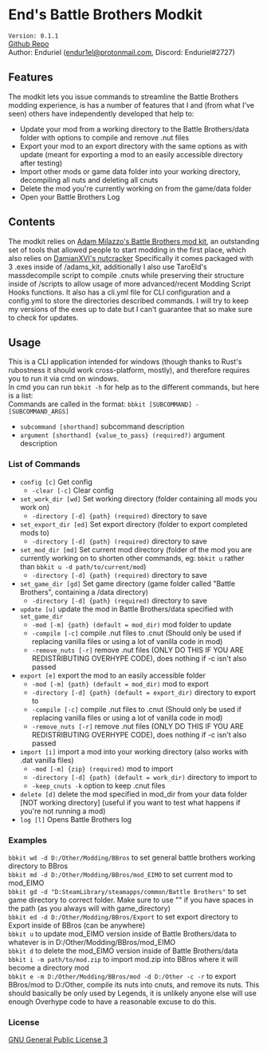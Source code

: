 # End's Battle Brothers Modkit 

`Version: 0.1.1`\
[Github Repo](https://github.com)\
Author: Enduriel (endur1el@protonmail.com, Discord: Enduriel#2727)

## Features

The modkit lets you issue commands to streamline the Battle Brothers modding experience,
is has a number of features that I and (from what I've seen) others have independently
developed that help to:
* Update your mod from a working directory to the Battle Brothers/data folder with
 	options to compile and remove .nut files
* Export your mod to an export directory with the same options as with update
 	(meant for exporting a mod to an easily accessible directory after testing)
* Import other mods or game data folder into your working directory, decompiling all
 	nuts and deleting all cnuts
* Delete the mod you're currently working on from the game/data folder
* Open your Battle Brothers Log

## Contents

The modkit relies on [Adam Milazzo's Battle Brothers mod kit](http://www.adammil.net/blog/v133_Battle_Brothers_mod_kit.html), an outstanding set of tools
that allowed people to start modding in the first place, which also relies on [DamianXVI's nutcracker](https://github.com/darknesswind/NutCracker)
Specifically it comes packaged with 3 .exes inside of /adams_kit, additionally I also use TaroEld's massdecompile script
to compile .cnuts while preserving their structure inside of /scripts to allow usage of
more advanced/recent Modding Script Hooks functions. It also has a cli.yml file for CLI
configuration and a config.yml to store the directories described commands. I will try to keep my versions of the exes up to date but I can't
guarantee that so make sure to check for updates.

## Usage

This is a CLI application intended for windows (though thanks to Rust's rubostness
it should work cross-platform, mostly), and therefore requires you to run it via cmd on windows.\
In cmd you can run `bbkit -h` for help as to the different commands, but here is a list:\
Commands are called in the format: `bbkit [SUBCOMMAND] -[SUBCOMMAND_ARGS]`
* `subcommand [shorthand]` subcommand description
 * `argument [shorthand] {value_to_pass} (required?)` argument description

### List of Commands

* `config [c]` Get config
  * `-clear [-c]` Clear config
* `set_work_dir [wd]` Set working directory (folder containing all mods you work on)
  * `-directory [-d] {path} (required)` directory to save
* `set_export_dir [ed]` Set export directory (folder to export completed mods to)
  * `-directory [-d] {path} (required)` directory to save
* `set_mod_dir [md]` Set current mod directory (folder of the mod you are currently working on to shorten other commands, eg: `bbkit u` rather than `bbkit u -d path/to/current/mod`)
  * `-directory [-d] {path} (required)` directory to save
* `set_game_dir [gd]` Set game directory (game folder called "Battle Brothers", containing a /data directory)
  * `-directory [-d] {path} (required)` directory to save
* `update [u]` update the mod in Battle Brothers/data specified with `set_game_dir`
  * `-mod [-m] {path} (default = mod_dir)` mod folder to update
  * `-compile [-c]` compile .nut files to .cnut (Should only be used if replacing vanilla files or using a lot of vanilla code in mod)
  * `-remove_nuts [-r]` remove .nut files (ONLY DO THIS IF YOU ARE REDISTRIBUTING OVERHYPE CODE), does nothing if -c isn't also passed
* `export [e]` export the mod to an easily accessible folder
  * `-mod [-m] {path} (default = mod_dir)` mod to export
  * `-directory [-d] {path} (default = export_dir)` directory to export to
  * `-compile [-c]` compile .nut files to .cnut (Should only be used if replacing vanilla files or using a lot of vanilla code in mod)
  * `-remove_nuts [-r]` remove .nut files (ONLY DO THIS IF YOU ARE REDISTRIBUTING OVERHYPE CODE), does nothing if -c isn't also passed
* `import [i]` import a mod into your working directory (also works with .dat vanilla files)
  * `-mod [-m] {zip} (required)` mod to import
  * `-directory [-d] {path} (default = work_dir)` directory to import to
  * `-keep_cnuts -k` option to keep .cnut files
* `delete [d]` delete the mod specified in mod_dir from your data folder [NOT working directory] (useful if you want to test what happens if you're not running a mod)
* `log [l]` Opens Battle Brothers log

### Examples

`bbkit wd -d D:/Other/Modding/BBros` to set general battle brothers working directory to BBros\
`bbkit md -d D:/Other/Modding/BBros/mod_EIMO` to set current mod to mod_EIMO\
`bbkit gd -d "D:SteamLibrary/steamapps/common/Battle Brothers"` to set game directory to correct folder. Make sure to use "" if you have spaces in the path (as you always will with game_directory)\
`bbkit ed -d D:/Other/Modding/BBros/Export` to set export directory to Export inside of BBros (can be anywhere)\
`bbkit u` to update mod_EIMO version inside of Battle Brothers/data to whatever is in D:/Other/Modding/BBros/mod_EIMO\
`bbkit d` to delete the mod_EIMO version inside of Battle Brothers/data\
`bbkit i -m path/to/mod.zip` to import mod.zip into BBros where it will become a directory mod\
`bbkit e -m D:/Other/Modding/BBros/mod -d D:/Other -c -r` to export BBros/mod to D:/Other, compile its nuts into cnuts, and remove its nuts. This should basically be only used by Legends, it is unlikely anyone else will use enough Overhype code to have a reasonable excuse to do this.

### License
[GNU General Public License 3](https://www.gnu.org/licenses/gpl-3.0.en.html)
